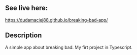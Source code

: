 ## See live here: 

https://dudamaciej88.github.io/breaking-bad-app/

## Description

A simple app about breaking bad. My firt project in Typescript.